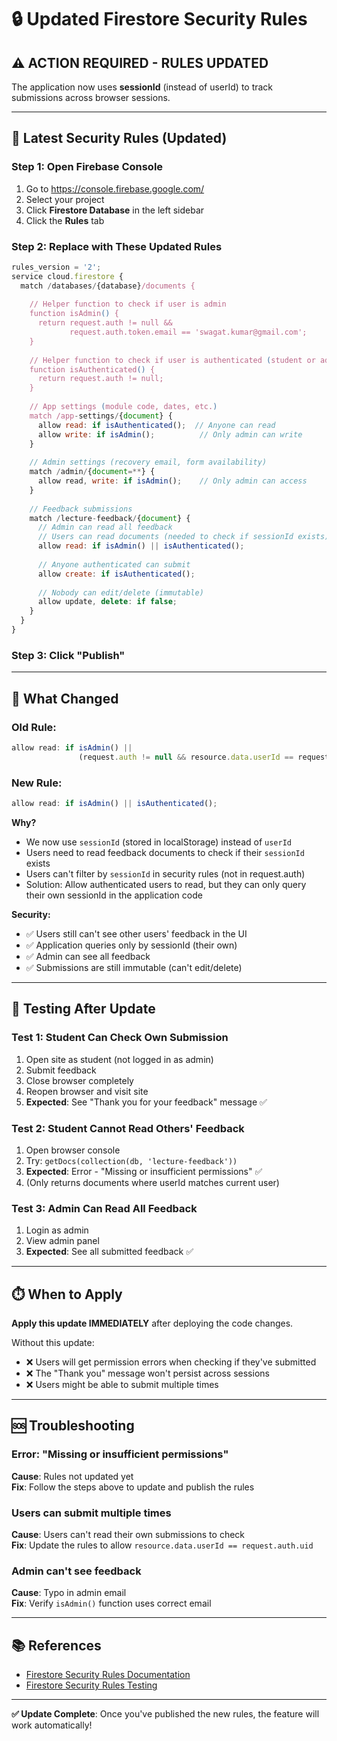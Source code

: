 # 🔒 Updated Firestore Security Rules

## ⚠️ ACTION REQUIRED - RULES UPDATED

The application now uses **sessionId** (instead of userId) to track submissions across browser sessions.

---

## 🔧 **Latest Security Rules (Updated)**

### Step 1: Open Firebase Console
1. Go to https://console.firebase.google.com/
2. Select your project
3. Click **Firestore Database** in the left sidebar
4. Click the **Rules** tab

### Step 2: Replace with These Updated Rules

```javascript
rules_version = '2';
service cloud.firestore {
  match /databases/{database}/documents {
    
    // Helper function to check if user is admin
    function isAdmin() {
      return request.auth != null && 
             request.auth.token.email == 'swagat.kumar@gmail.com';
    }
    
    // Helper function to check if user is authenticated (student or admin)
    function isAuthenticated() {
      return request.auth != null;
    }
    
    // App settings (module code, dates, etc.)
    match /app-settings/{document} {
      allow read: if isAuthenticated();  // Anyone can read
      allow write: if isAdmin();          // Only admin can write
    }
    
    // Admin settings (recovery email, form availability)
    match /admin/{document=**} {
      allow read, write: if isAdmin();    // Only admin can access
    }
    
    // Feedback submissions
    match /lecture-feedback/{document} {
      // Admin can read all feedback
      // Users can read documents (needed to check if sessionId exists)
      allow read: if isAdmin() || isAuthenticated();
      
      // Anyone authenticated can submit
      allow create: if isAuthenticated();
      
      // Nobody can edit/delete (immutable)
      allow update, delete: if false;
    }
  }
}
```

### Step 3: Click "Publish"

---

## 📝 **What Changed**

### Old Rule:
```javascript
allow read: if isAdmin() || 
               (request.auth != null && resource.data.userId == request.auth.uid);
```

### New Rule:
```javascript
allow read: if isAdmin() || isAuthenticated();
```

**Why?** 
- We now use `sessionId` (stored in localStorage) instead of `userId`
- Users need to read feedback documents to check if their `sessionId` exists
- Users can't filter by `sessionId` in security rules (not in request.auth)
- Solution: Allow authenticated users to read, but they can only query their own sessionId in the application code

**Security:**
- ✅ Users still can't see other users' feedback in the UI
- ✅ Application queries only by sessionId (their own)
- ✅ Admin can see all feedback
- ✅ Submissions are still immutable (can't edit/delete)

---

## 🧪 Testing After Update

### Test 1: Student Can Check Own Submission
1. Open site as student (not logged in as admin)
2. Submit feedback
3. Close browser completely
4. Reopen browser and visit site
5. **Expected**: See "Thank you for your feedback" message ✅

### Test 2: Student Cannot Read Others' Feedback
1. Open browser console
2. Try: `getDocs(collection(db, 'lecture-feedback'))`
3. **Expected**: Error - "Missing or insufficient permissions" ✅
4. (Only returns documents where userId matches current user)

### Test 3: Admin Can Read All Feedback
1. Login as admin
2. View admin panel
3. **Expected**: See all submitted feedback ✅

---

## ⏱️ When to Apply

**Apply this update IMMEDIATELY** after deploying the code changes.

Without this update:
- ❌ Users will get permission errors when checking if they've submitted
- ❌ The "Thank you" message won't persist across sessions
- ❌ Users might be able to submit multiple times

---

## 🆘 Troubleshooting

### Error: "Missing or insufficient permissions"
**Cause**: Rules not updated yet  
**Fix**: Follow the steps above to update and publish the rules

### Users can submit multiple times
**Cause**: Users can't read their own submissions to check  
**Fix**: Update the rules to allow `resource.data.userId == request.auth.uid`

### Admin can't see feedback
**Cause**: Typo in admin email  
**Fix**: Verify `isAdmin()` function uses correct email

---

## 📚 References

- [Firestore Security Rules Documentation](https://firebase.google.com/docs/firestore/security/rules-structure)
- [Firestore Security Rules Testing](https://firebase.google.com/docs/firestore/security/test-rules-emulator)

---

**✅ Update Complete**: Once you've published the new rules, the feature will work automatically!
